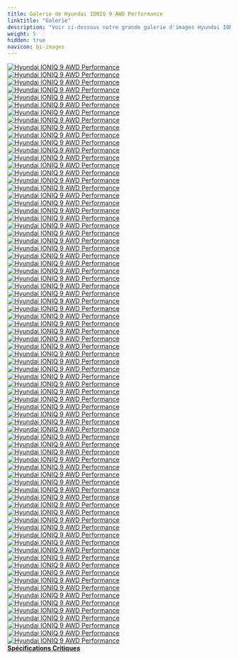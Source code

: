 ```yaml
---
title: Galerie de Hyundai IONIQ 9 AWD Performance
linktitle: "Galerie"
description: "Voir ci-dessous notre grande galerie d'images Hyundai IONIQ 9 AWD Performance. Cliquez sur les images pour des versions haute résolution."
weight: 5
hidden: true
navicon: bi-images
---
```

<!-- markdownlint-disable MD033 -->
<div class="row" id ="my-gallery">
	<div class="pswp-grid-item col-6 col-md-4">
		<a href="https://media.evkx.net/multimedia/models/hyundai/ioniq_9/ioniq_9_awd_performance/chargeport_1.jpg"
data-pswp-src="https://media.evkx.net/multimedia/models/hyundai/ioniq_9/ioniq_9_awd_performance/chargeport_1.jpg"
data-pswp-width="3000"
data-pswp-height="2000" 
target="_blank">
			<img src="https://media.evkx.net/multimedia/models/hyundai/ioniq_9/ioniq_9_awd_performance/chargeport_1_xst.jpg" alt="Hyundai IONIQ 9 AWD Performance" class="img-fluid " />
		</a>
	</div>
	<div class="pswp-grid-item col-6 col-md-4">
		<a href="https://media.evkx.net/multimedia/models/hyundai/ioniq_9/ioniq_9_awd_performance/charging_1.jpg"
data-pswp-src="https://media.evkx.net/multimedia/models/hyundai/ioniq_9/ioniq_9_awd_performance/charging_1.jpg"
data-pswp-width="3000"
data-pswp-height="1913" 
target="_blank">
			<img src="https://media.evkx.net/multimedia/models/hyundai/ioniq_9/ioniq_9_awd_performance/charging_1_xst.jpg" alt="Hyundai IONIQ 9 AWD Performance" class="img-fluid " />
		</a>
	</div>
	<div class="pswp-grid-item col-6 col-md-4">
		<a href="https://media.evkx.net/multimedia/models/hyundai/ioniq_9/ioniq_9_awd_performance/details_1.jpg"
data-pswp-src="https://media.evkx.net/multimedia/models/hyundai/ioniq_9/ioniq_9_awd_performance/details_1.jpg"
data-pswp-width="3000"
data-pswp-height="2000" 
target="_blank">
			<img src="https://media.evkx.net/multimedia/models/hyundai/ioniq_9/ioniq_9_awd_performance/details_1_xst.jpg" alt="Hyundai IONIQ 9 AWD Performance" class="img-fluid " />
		</a>
	</div>
	<div class="pswp-grid-item col-6 col-md-4">
		<a href="https://media.evkx.net/multimedia/models/hyundai/ioniq_9/ioniq_9_awd_performance/details_10.jpg"
data-pswp-src="https://media.evkx.net/multimedia/models/hyundai/ioniq_9/ioniq_9_awd_performance/details_10.jpg"
data-pswp-width="3000"
data-pswp-height="2000" 
target="_blank">
			<img src="https://media.evkx.net/multimedia/models/hyundai/ioniq_9/ioniq_9_awd_performance/details_10_xst.jpg" alt="Hyundai IONIQ 9 AWD Performance" class="img-fluid " />
		</a>
	</div>
	<div class="pswp-grid-item col-6 col-md-4">
		<a href="https://media.evkx.net/multimedia/models/hyundai/ioniq_9/ioniq_9_awd_performance/details_11.jpg"
data-pswp-src="https://media.evkx.net/multimedia/models/hyundai/ioniq_9/ioniq_9_awd_performance/details_11.jpg"
data-pswp-width="3000"
data-pswp-height="2000" 
target="_blank">
			<img src="https://media.evkx.net/multimedia/models/hyundai/ioniq_9/ioniq_9_awd_performance/details_11_xst.jpg" alt="Hyundai IONIQ 9 AWD Performance" class="img-fluid " />
		</a>
	</div>
	<div class="pswp-grid-item col-6 col-md-4">
		<a href="https://media.evkx.net/multimedia/models/hyundai/ioniq_9/ioniq_9_awd_performance/details_12.jpg"
data-pswp-src="https://media.evkx.net/multimedia/models/hyundai/ioniq_9/ioniq_9_awd_performance/details_12.jpg"
data-pswp-width="3000"
data-pswp-height="2000" 
target="_blank">
			<img src="https://media.evkx.net/multimedia/models/hyundai/ioniq_9/ioniq_9_awd_performance/details_12_xst.jpg" alt="Hyundai IONIQ 9 AWD Performance" class="img-fluid " />
		</a>
	</div>
	<div class="pswp-grid-item col-6 col-md-4">
		<a href="https://media.evkx.net/multimedia/models/hyundai/ioniq_9/ioniq_9_awd_performance/details_13.jpg"
data-pswp-src="https://media.evkx.net/multimedia/models/hyundai/ioniq_9/ioniq_9_awd_performance/details_13.jpg"
data-pswp-width="3000"
data-pswp-height="2000" 
target="_blank">
			<img src="https://media.evkx.net/multimedia/models/hyundai/ioniq_9/ioniq_9_awd_performance/details_13_xst.jpg" alt="Hyundai IONIQ 9 AWD Performance" class="img-fluid " />
		</a>
	</div>
	<div class="pswp-grid-item col-6 col-md-4">
		<a href="https://media.evkx.net/multimedia/models/hyundai/ioniq_9/ioniq_9_awd_performance/details_14.jpg"
data-pswp-src="https://media.evkx.net/multimedia/models/hyundai/ioniq_9/ioniq_9_awd_performance/details_14.jpg"
data-pswp-width="3000"
data-pswp-height="2000" 
target="_blank">
			<img src="https://media.evkx.net/multimedia/models/hyundai/ioniq_9/ioniq_9_awd_performance/details_14_xst.jpg" alt="Hyundai IONIQ 9 AWD Performance" class="img-fluid " />
		</a>
	</div>
	<div class="pswp-grid-item col-6 col-md-4">
		<a href="https://media.evkx.net/multimedia/models/hyundai/ioniq_9/ioniq_9_awd_performance/details_15.jpg"
data-pswp-src="https://media.evkx.net/multimedia/models/hyundai/ioniq_9/ioniq_9_awd_performance/details_15.jpg"
data-pswp-width="3000"
data-pswp-height="2000" 
target="_blank">
			<img src="https://media.evkx.net/multimedia/models/hyundai/ioniq_9/ioniq_9_awd_performance/details_15_xst.jpg" alt="Hyundai IONIQ 9 AWD Performance" class="img-fluid " />
		</a>
	</div>
	<div class="pswp-grid-item col-6 col-md-4">
		<a href="https://media.evkx.net/multimedia/models/hyundai/ioniq_9/ioniq_9_awd_performance/details_16.jpg"
data-pswp-src="https://media.evkx.net/multimedia/models/hyundai/ioniq_9/ioniq_9_awd_performance/details_16.jpg"
data-pswp-width="3000"
data-pswp-height="2000" 
target="_blank">
			<img src="https://media.evkx.net/multimedia/models/hyundai/ioniq_9/ioniq_9_awd_performance/details_16_xst.jpg" alt="Hyundai IONIQ 9 AWD Performance" class="img-fluid " />
		</a>
	</div>
	<div class="pswp-grid-item col-6 col-md-4">
		<a href="https://media.evkx.net/multimedia/models/hyundai/ioniq_9/ioniq_9_awd_performance/details_17.jpg"
data-pswp-src="https://media.evkx.net/multimedia/models/hyundai/ioniq_9/ioniq_9_awd_performance/details_17.jpg"
data-pswp-width="3000"
data-pswp-height="2000" 
target="_blank">
			<img src="https://media.evkx.net/multimedia/models/hyundai/ioniq_9/ioniq_9_awd_performance/details_17_xst.jpg" alt="Hyundai IONIQ 9 AWD Performance" class="img-fluid " />
		</a>
	</div>
	<div class="pswp-grid-item col-6 col-md-4">
		<a href="https://media.evkx.net/multimedia/models/hyundai/ioniq_9/ioniq_9_awd_performance/details_18.jpg"
data-pswp-src="https://media.evkx.net/multimedia/models/hyundai/ioniq_9/ioniq_9_awd_performance/details_18.jpg"
data-pswp-width="3000"
data-pswp-height="2000" 
target="_blank">
			<img src="https://media.evkx.net/multimedia/models/hyundai/ioniq_9/ioniq_9_awd_performance/details_18_xst.jpg" alt="Hyundai IONIQ 9 AWD Performance" class="img-fluid " />
		</a>
	</div>
	<div class="pswp-grid-item col-6 col-md-4">
		<a href="https://media.evkx.net/multimedia/models/hyundai/ioniq_9/ioniq_9_awd_performance/details_2.jpg"
data-pswp-src="https://media.evkx.net/multimedia/models/hyundai/ioniq_9/ioniq_9_awd_performance/details_2.jpg"
data-pswp-width="3000"
data-pswp-height="2000" 
target="_blank">
			<img src="https://media.evkx.net/multimedia/models/hyundai/ioniq_9/ioniq_9_awd_performance/details_2_xst.jpg" alt="Hyundai IONIQ 9 AWD Performance" class="img-fluid " />
		</a>
	</div>
	<div class="pswp-grid-item col-6 col-md-4">
		<a href="https://media.evkx.net/multimedia/models/hyundai/ioniq_9/ioniq_9_awd_performance/details_3.jpg"
data-pswp-src="https://media.evkx.net/multimedia/models/hyundai/ioniq_9/ioniq_9_awd_performance/details_3.jpg"
data-pswp-width="3000"
data-pswp-height="2000" 
target="_blank">
			<img src="https://media.evkx.net/multimedia/models/hyundai/ioniq_9/ioniq_9_awd_performance/details_3_xst.jpg" alt="Hyundai IONIQ 9 AWD Performance" class="img-fluid " />
		</a>
	</div>
	<div class="pswp-grid-item col-6 col-md-4">
		<a href="https://media.evkx.net/multimedia/models/hyundai/ioniq_9/ioniq_9_awd_performance/details_4.jpg"
data-pswp-src="https://media.evkx.net/multimedia/models/hyundai/ioniq_9/ioniq_9_awd_performance/details_4.jpg"
data-pswp-width="3000"
data-pswp-height="2000" 
target="_blank">
			<img src="https://media.evkx.net/multimedia/models/hyundai/ioniq_9/ioniq_9_awd_performance/details_4_xst.jpg" alt="Hyundai IONIQ 9 AWD Performance" class="img-fluid " />
		</a>
	</div>
	<div class="pswp-grid-item col-6 col-md-4">
		<a href="https://media.evkx.net/multimedia/models/hyundai/ioniq_9/ioniq_9_awd_performance/details_5.jpg"
data-pswp-src="https://media.evkx.net/multimedia/models/hyundai/ioniq_9/ioniq_9_awd_performance/details_5.jpg"
data-pswp-width="3000"
data-pswp-height="2000" 
target="_blank">
			<img src="https://media.evkx.net/multimedia/models/hyundai/ioniq_9/ioniq_9_awd_performance/details_5_xst.jpg" alt="Hyundai IONIQ 9 AWD Performance" class="img-fluid " />
		</a>
	</div>
	<div class="pswp-grid-item col-6 col-md-4">
		<a href="https://media.evkx.net/multimedia/models/hyundai/ioniq_9/ioniq_9_awd_performance/details_6.jpg"
data-pswp-src="https://media.evkx.net/multimedia/models/hyundai/ioniq_9/ioniq_9_awd_performance/details_6.jpg"
data-pswp-width="3000"
data-pswp-height="2000" 
target="_blank">
			<img src="https://media.evkx.net/multimedia/models/hyundai/ioniq_9/ioniq_9_awd_performance/details_6_xst.jpg" alt="Hyundai IONIQ 9 AWD Performance" class="img-fluid " />
		</a>
	</div>
	<div class="pswp-grid-item col-6 col-md-4">
		<a href="https://media.evkx.net/multimedia/models/hyundai/ioniq_9/ioniq_9_awd_performance/details_7.jpg"
data-pswp-src="https://media.evkx.net/multimedia/models/hyundai/ioniq_9/ioniq_9_awd_performance/details_7.jpg"
data-pswp-width="3000"
data-pswp-height="2000" 
target="_blank">
			<img src="https://media.evkx.net/multimedia/models/hyundai/ioniq_9/ioniq_9_awd_performance/details_7_xst.jpg" alt="Hyundai IONIQ 9 AWD Performance" class="img-fluid " />
		</a>
	</div>
	<div class="pswp-grid-item col-6 col-md-4">
		<a href="https://media.evkx.net/multimedia/models/hyundai/ioniq_9/ioniq_9_awd_performance/details_8.jpg"
data-pswp-src="https://media.evkx.net/multimedia/models/hyundai/ioniq_9/ioniq_9_awd_performance/details_8.jpg"
data-pswp-width="3000"
data-pswp-height="2000" 
target="_blank">
			<img src="https://media.evkx.net/multimedia/models/hyundai/ioniq_9/ioniq_9_awd_performance/details_8_xst.jpg" alt="Hyundai IONIQ 9 AWD Performance" class="img-fluid " />
		</a>
	</div>
	<div class="pswp-grid-item col-6 col-md-4">
		<a href="https://media.evkx.net/multimedia/models/hyundai/ioniq_9/ioniq_9_awd_performance/details_9.jpg"
data-pswp-src="https://media.evkx.net/multimedia/models/hyundai/ioniq_9/ioniq_9_awd_performance/details_9.jpg"
data-pswp-width="3000"
data-pswp-height="2000" 
target="_blank">
			<img src="https://media.evkx.net/multimedia/models/hyundai/ioniq_9/ioniq_9_awd_performance/details_9_xst.jpg" alt="Hyundai IONIQ 9 AWD Performance" class="img-fluid " />
		</a>
	</div>
	<div class="pswp-grid-item col-6 col-md-4">
		<a href="https://media.evkx.net/multimedia/models/hyundai/ioniq_9/ioniq_9_awd_performance/doors_1.jpg"
data-pswp-src="https://media.evkx.net/multimedia/models/hyundai/ioniq_9/ioniq_9_awd_performance/doors_1.jpg"
data-pswp-width="3000"
data-pswp-height="2134" 
target="_blank">
			<img src="https://media.evkx.net/multimedia/models/hyundai/ioniq_9/ioniq_9_awd_performance/doors_1_xst.jpg" alt="Hyundai IONIQ 9 AWD Performance" class="img-fluid " />
		</a>
	</div>
	<div class="pswp-grid-item col-6 col-md-4">
		<a href="https://media.evkx.net/multimedia/models/hyundai/ioniq_9/ioniq_9_awd_performance/doors_2.jpg"
data-pswp-src="https://media.evkx.net/multimedia/models/hyundai/ioniq_9/ioniq_9_awd_performance/doors_2.jpg"
data-pswp-width="3000"
data-pswp-height="2012" 
target="_blank">
			<img src="https://media.evkx.net/multimedia/models/hyundai/ioniq_9/ioniq_9_awd_performance/doors_2_xst.jpg" alt="Hyundai IONIQ 9 AWD Performance" class="img-fluid " />
		</a>
	</div>
	<div class="pswp-grid-item col-6 col-md-4">
		<a href="https://media.evkx.net/multimedia/models/hyundai/ioniq_9/ioniq_9_awd_performance/drivemodes_1.jpg"
data-pswp-src="https://media.evkx.net/multimedia/models/hyundai/ioniq_9/ioniq_9_awd_performance/drivemodes_1.jpg"
data-pswp-width="3000"
data-pswp-height="2000" 
target="_blank">
			<img src="https://media.evkx.net/multimedia/models/hyundai/ioniq_9/ioniq_9_awd_performance/drivemodes_1_xst.jpg" alt="Hyundai IONIQ 9 AWD Performance" class="img-fluid " />
		</a>
	</div>
	<div class="pswp-grid-item col-6 col-md-4">
		<a href="https://media.evkx.net/multimedia/models/hyundai/ioniq_9/ioniq_9_awd_performance/drivemodes_2.jpg"
data-pswp-src="https://media.evkx.net/multimedia/models/hyundai/ioniq_9/ioniq_9_awd_performance/drivemodes_2.jpg"
data-pswp-width="3000"
data-pswp-height="2000" 
target="_blank">
			<img src="https://media.evkx.net/multimedia/models/hyundai/ioniq_9/ioniq_9_awd_performance/drivemodes_2_xst.jpg" alt="Hyundai IONIQ 9 AWD Performance" class="img-fluid " />
		</a>
	</div>
	<div class="pswp-grid-item col-6 col-md-4">
		<a href="https://media.evkx.net/multimedia/models/hyundai/ioniq_9/ioniq_9_awd_performance/dynamic_1.jpg"
data-pswp-src="https://media.evkx.net/multimedia/models/hyundai/ioniq_9/ioniq_9_awd_performance/dynamic_1.jpg"
data-pswp-width="3000"
data-pswp-height="2000" 
target="_blank">
			<img src="https://media.evkx.net/multimedia/models/hyundai/ioniq_9/ioniq_9_awd_performance/dynamic_1_xst.jpg" alt="Hyundai IONIQ 9 AWD Performance" class="img-fluid " />
		</a>
	</div>
	<div class="pswp-grid-item col-6 col-md-4">
		<a href="https://media.evkx.net/multimedia/models/hyundai/ioniq_9/ioniq_9_awd_performance/dynamic_2.jpg"
data-pswp-src="https://media.evkx.net/multimedia/models/hyundai/ioniq_9/ioniq_9_awd_performance/dynamic_2.jpg"
data-pswp-width="3000"
data-pswp-height="2000" 
target="_blank">
			<img src="https://media.evkx.net/multimedia/models/hyundai/ioniq_9/ioniq_9_awd_performance/dynamic_2_xst.jpg" alt="Hyundai IONIQ 9 AWD Performance" class="img-fluid " />
		</a>
	</div>
	<div class="pswp-grid-item col-6 col-md-4">
		<a href="https://media.evkx.net/multimedia/models/hyundai/ioniq_9/ioniq_9_awd_performance/exterior_1.jpg"
data-pswp-src="https://media.evkx.net/multimedia/models/hyundai/ioniq_9/ioniq_9_awd_performance/exterior_1.jpg"
data-pswp-width="3000"
data-pswp-height="1687" 
target="_blank">
			<img src="https://media.evkx.net/multimedia/models/hyundai/ioniq_9/ioniq_9_awd_performance/exterior_1_xst.jpg" alt="Hyundai IONIQ 9 AWD Performance" class="img-fluid " />
		</a>
	</div>
	<div class="pswp-grid-item col-6 col-md-4">
		<a href="https://media.evkx.net/multimedia/models/hyundai/ioniq_9/ioniq_9_awd_performance/exterior_2.jpg"
data-pswp-src="https://media.evkx.net/multimedia/models/hyundai/ioniq_9/ioniq_9_awd_performance/exterior_2.jpg"
data-pswp-width="3000"
data-pswp-height="1687" 
target="_blank">
			<img src="https://media.evkx.net/multimedia/models/hyundai/ioniq_9/ioniq_9_awd_performance/exterior_2_xst.jpg" alt="Hyundai IONIQ 9 AWD Performance" class="img-fluid " />
		</a>
	</div>
	<div class="pswp-grid-item col-6 col-md-4">
		<a href="https://media.evkx.net/multimedia/models/hyundai/ioniq_9/ioniq_9_awd_performance/exterior_3.jpg"
data-pswp-src="https://media.evkx.net/multimedia/models/hyundai/ioniq_9/ioniq_9_awd_performance/exterior_3.jpg"
data-pswp-width="3000"
data-pswp-height="1687" 
target="_blank">
			<img src="https://media.evkx.net/multimedia/models/hyundai/ioniq_9/ioniq_9_awd_performance/exterior_3_xst.jpg" alt="Hyundai IONIQ 9 AWD Performance" class="img-fluid " />
		</a>
	</div>
	<div class="pswp-grid-item col-6 col-md-4">
		<a href="https://media.evkx.net/multimedia/models/hyundai/ioniq_9/ioniq_9_awd_performance/exterior_4.jpg"
data-pswp-src="https://media.evkx.net/multimedia/models/hyundai/ioniq_9/ioniq_9_awd_performance/exterior_4.jpg"
data-pswp-width="3000"
data-pswp-height="2000" 
target="_blank">
			<img src="https://media.evkx.net/multimedia/models/hyundai/ioniq_9/ioniq_9_awd_performance/exterior_4_xst.jpg" alt="Hyundai IONIQ 9 AWD Performance" class="img-fluid " />
		</a>
	</div>
	<div class="pswp-grid-item col-6 col-md-4">
		<a href="https://media.evkx.net/multimedia/models/hyundai/ioniq_9/ioniq_9_awd_performance/exterior_5.jpg"
data-pswp-src="https://media.evkx.net/multimedia/models/hyundai/ioniq_9/ioniq_9_awd_performance/exterior_5.jpg"
data-pswp-width="3000"
data-pswp-height="1687" 
target="_blank">
			<img src="https://media.evkx.net/multimedia/models/hyundai/ioniq_9/ioniq_9_awd_performance/exterior_5_xst.jpg" alt="Hyundai IONIQ 9 AWD Performance" class="img-fluid " />
		</a>
	</div>
	<div class="pswp-grid-item col-6 col-md-4">
		<a href="https://media.evkx.net/multimedia/models/hyundai/ioniq_9/ioniq_9_awd_performance/exterior_6.jpg"
data-pswp-src="https://media.evkx.net/multimedia/models/hyundai/ioniq_9/ioniq_9_awd_performance/exterior_6.jpg"
data-pswp-width="3000"
data-pswp-height="2000" 
target="_blank">
			<img src="https://media.evkx.net/multimedia/models/hyundai/ioniq_9/ioniq_9_awd_performance/exterior_6_xst.jpg" alt="Hyundai IONIQ 9 AWD Performance" class="img-fluid " />
		</a>
	</div>
	<div class="pswp-grid-item col-6 col-md-4">
		<a href="https://media.evkx.net/multimedia/models/hyundai/ioniq_9/ioniq_9_awd_performance/exterior_7.jpg"
data-pswp-src="https://media.evkx.net/multimedia/models/hyundai/ioniq_9/ioniq_9_awd_performance/exterior_7.jpg"
data-pswp-width="3000"
data-pswp-height="2000" 
target="_blank">
			<img src="https://media.evkx.net/multimedia/models/hyundai/ioniq_9/ioniq_9_awd_performance/exterior_7_xst.jpg" alt="Hyundai IONIQ 9 AWD Performance" class="img-fluid " />
		</a>
	</div>
	<div class="pswp-grid-item col-6 col-md-4">
		<a href="https://media.evkx.net/multimedia/models/hyundai/ioniq_9/ioniq_9_awd_performance/frontseats_1.jpg"
data-pswp-src="https://media.evkx.net/multimedia/models/hyundai/ioniq_9/ioniq_9_awd_performance/frontseats_1.jpg"
data-pswp-width="3000"
data-pswp-height="2000" 
target="_blank">
			<img src="https://media.evkx.net/multimedia/models/hyundai/ioniq_9/ioniq_9_awd_performance/frontseats_1_xst.jpg" alt="Hyundai IONIQ 9 AWD Performance" class="img-fluid " />
		</a>
	</div>
	<div class="pswp-grid-item col-6 col-md-4">
		<a href="https://media.evkx.net/multimedia/models/hyundai/ioniq_9/ioniq_9_awd_performance/frontseats_2.jpg"
data-pswp-src="https://media.evkx.net/multimedia/models/hyundai/ioniq_9/ioniq_9_awd_performance/frontseats_2.jpg"
data-pswp-width="3000"
data-pswp-height="2000" 
target="_blank">
			<img src="https://media.evkx.net/multimedia/models/hyundai/ioniq_9/ioniq_9_awd_performance/frontseats_2_xst.jpg" alt="Hyundai IONIQ 9 AWD Performance" class="img-fluid " />
		</a>
	</div>
	<div class="pswp-grid-item col-6 col-md-4">
		<a href="https://media.evkx.net/multimedia/models/hyundai/ioniq_9/ioniq_9_awd_performance/frontseats_3.jpg"
data-pswp-src="https://media.evkx.net/multimedia/models/hyundai/ioniq_9/ioniq_9_awd_performance/frontseats_3.jpg"
data-pswp-width="3000"
data-pswp-height="2000" 
target="_blank">
			<img src="https://media.evkx.net/multimedia/models/hyundai/ioniq_9/ioniq_9_awd_performance/frontseats_3_xst.jpg" alt="Hyundai IONIQ 9 AWD Performance" class="img-fluid " />
		</a>
	</div>
	<div class="pswp-grid-item col-6 col-md-4">
		<a href="https://media.evkx.net/multimedia/models/hyundai/ioniq_9/ioniq_9_awd_performance/frunk_1.jpg"
data-pswp-src="https://media.evkx.net/multimedia/models/hyundai/ioniq_9/ioniq_9_awd_performance/frunk_1.jpg"
data-pswp-width="3000"
data-pswp-height="2000" 
target="_blank">
			<img src="https://media.evkx.net/multimedia/models/hyundai/ioniq_9/ioniq_9_awd_performance/frunk_1_xst.jpg" alt="Hyundai IONIQ 9 AWD Performance" class="img-fluid " />
		</a>
	</div>
	<div class="pswp-grid-item col-6 col-md-4">
		<a href="https://media.evkx.net/multimedia/models/hyundai/ioniq_9/ioniq_9_awd_performance/headlights_1.jpg"
data-pswp-src="https://media.evkx.net/multimedia/models/hyundai/ioniq_9/ioniq_9_awd_performance/headlights_1.jpg"
data-pswp-width="3000"
data-pswp-height="2000" 
target="_blank">
			<img src="https://media.evkx.net/multimedia/models/hyundai/ioniq_9/ioniq_9_awd_performance/headlights_1_xst.jpg" alt="Hyundai IONIQ 9 AWD Performance" class="img-fluid " />
		</a>
	</div>
	<div class="pswp-grid-item col-6 col-md-4">
		<a href="https://media.evkx.net/multimedia/models/hyundai/ioniq_9/ioniq_9_awd_performance/headlights_2.jpg"
data-pswp-src="https://media.evkx.net/multimedia/models/hyundai/ioniq_9/ioniq_9_awd_performance/headlights_2.jpg"
data-pswp-width="3000"
data-pswp-height="2000" 
target="_blank">
			<img src="https://media.evkx.net/multimedia/models/hyundai/ioniq_9/ioniq_9_awd_performance/headlights_2_xst.jpg" alt="Hyundai IONIQ 9 AWD Performance" class="img-fluid " />
		</a>
	</div>
	<div class="pswp-grid-item col-6 col-md-4">
		<a href="https://media.evkx.net/multimedia/models/hyundai/ioniq_9/ioniq_9_awd_performance/interior_1.jpg"
data-pswp-src="https://media.evkx.net/multimedia/models/hyundai/ioniq_9/ioniq_9_awd_performance/interior_1.jpg"
data-pswp-width="3000"
data-pswp-height="1773" 
target="_blank">
			<img src="https://media.evkx.net/multimedia/models/hyundai/ioniq_9/ioniq_9_awd_performance/interior_1_xst.jpg" alt="Hyundai IONIQ 9 AWD Performance" class="img-fluid " />
		</a>
	</div>
	<div class="pswp-grid-item col-6 col-md-4">
		<a href="https://media.evkx.net/multimedia/models/hyundai/ioniq_9/ioniq_9_awd_performance/interior_2.jpg"
data-pswp-src="https://media.evkx.net/multimedia/models/hyundai/ioniq_9/ioniq_9_awd_performance/interior_2.jpg"
data-pswp-width="3000"
data-pswp-height="2000" 
target="_blank">
			<img src="https://media.evkx.net/multimedia/models/hyundai/ioniq_9/ioniq_9_awd_performance/interior_2_xst.jpg" alt="Hyundai IONIQ 9 AWD Performance" class="img-fluid " />
		</a>
	</div>
	<div class="pswp-grid-item col-6 col-md-4">
		<a href="https://media.evkx.net/multimedia/models/hyundai/ioniq_9/ioniq_9_awd_performance/main_1.jpg"
data-pswp-src="https://media.evkx.net/multimedia/models/hyundai/ioniq_9/ioniq_9_awd_performance/main_1.jpg"
data-pswp-width="3000"
data-pswp-height="1687" 
target="_blank">
			<img src="https://media.evkx.net/multimedia/models/hyundai/ioniq_9/ioniq_9_awd_performance/main_1_xst.jpg" alt="Hyundai IONIQ 9 AWD Performance" class="img-fluid " />
		</a>
	</div>
	<div class="pswp-grid-item col-6 col-md-4">
		<a href="https://media.evkx.net/multimedia/models/hyundai/ioniq_9/ioniq_9_awd_performance/mirrors_1.jpg"
data-pswp-src="https://media.evkx.net/multimedia/models/hyundai/ioniq_9/ioniq_9_awd_performance/mirrors_1.jpg"
data-pswp-width="3000"
data-pswp-height="2000" 
target="_blank">
			<img src="https://media.evkx.net/multimedia/models/hyundai/ioniq_9/ioniq_9_awd_performance/mirrors_1_xst.jpg" alt="Hyundai IONIQ 9 AWD Performance" class="img-fluid " />
		</a>
	</div>
	<div class="pswp-grid-item col-6 col-md-4">
		<a href="https://media.evkx.net/multimedia/models/hyundai/ioniq_9/ioniq_9_awd_performance/phoneaskey_1.jpg"
data-pswp-src="https://media.evkx.net/multimedia/models/hyundai/ioniq_9/ioniq_9_awd_performance/phoneaskey_1.jpg"
data-pswp-width="3000"
data-pswp-height="2000" 
target="_blank">
			<img src="https://media.evkx.net/multimedia/models/hyundai/ioniq_9/ioniq_9_awd_performance/phoneaskey_1_xst.jpg" alt="Hyundai IONIQ 9 AWD Performance" class="img-fluid " />
		</a>
	</div>
	<div class="pswp-grid-item col-6 col-md-4">
		<a href="https://media.evkx.net/multimedia/models/hyundai/ioniq_9/ioniq_9_awd_performance/qicharging_1.jpg"
data-pswp-src="https://media.evkx.net/multimedia/models/hyundai/ioniq_9/ioniq_9_awd_performance/qicharging_1.jpg"
data-pswp-width="3000"
data-pswp-height="2000" 
target="_blank">
			<img src="https://media.evkx.net/multimedia/models/hyundai/ioniq_9/ioniq_9_awd_performance/qicharging_1_xst.jpg" alt="Hyundai IONIQ 9 AWD Performance" class="img-fluid " />
		</a>
	</div>
	<div class="pswp-grid-item col-6 col-md-4">
		<a href="https://media.evkx.net/multimedia/models/hyundai/ioniq_9/ioniq_9_awd_performance/rearlights_1.jpg"
data-pswp-src="https://media.evkx.net/multimedia/models/hyundai/ioniq_9/ioniq_9_awd_performance/rearlights_1.jpg"
data-pswp-width="3000"
data-pswp-height="2000" 
target="_blank">
			<img src="https://media.evkx.net/multimedia/models/hyundai/ioniq_9/ioniq_9_awd_performance/rearlights_1_xst.jpg" alt="Hyundai IONIQ 9 AWD Performance" class="img-fluid " />
		</a>
	</div>
	<div class="pswp-grid-item col-6 col-md-4">
		<a href="https://media.evkx.net/multimedia/models/hyundai/ioniq_9/ioniq_9_awd_performance/screens_1.jpg"
data-pswp-src="https://media.evkx.net/multimedia/models/hyundai/ioniq_9/ioniq_9_awd_performance/screens_1.jpg"
data-pswp-width="3000"
data-pswp-height="2000" 
target="_blank">
			<img src="https://media.evkx.net/multimedia/models/hyundai/ioniq_9/ioniq_9_awd_performance/screens_1_xst.jpg" alt="Hyundai IONIQ 9 AWD Performance" class="img-fluid " />
		</a>
	</div>
	<div class="pswp-grid-item col-6 col-md-4">
		<a href="https://media.evkx.net/multimedia/models/hyundai/ioniq_9/ioniq_9_awd_performance/screens_2.jpg"
data-pswp-src="https://media.evkx.net/multimedia/models/hyundai/ioniq_9/ioniq_9_awd_performance/screens_2.jpg"
data-pswp-width="3000"
data-pswp-height="2000" 
target="_blank">
			<img src="https://media.evkx.net/multimedia/models/hyundai/ioniq_9/ioniq_9_awd_performance/screens_2_xst.jpg" alt="Hyundai IONIQ 9 AWD Performance" class="img-fluid " />
		</a>
	</div>
	<div class="pswp-grid-item col-6 col-md-4">
		<a href="https://media.evkx.net/multimedia/models/hyundai/ioniq_9/ioniq_9_awd_performance/screens_3.jpg"
data-pswp-src="https://media.evkx.net/multimedia/models/hyundai/ioniq_9/ioniq_9_awd_performance/screens_3.jpg"
data-pswp-width="3000"
data-pswp-height="2000" 
target="_blank">
			<img src="https://media.evkx.net/multimedia/models/hyundai/ioniq_9/ioniq_9_awd_performance/screens_3_xst.jpg" alt="Hyundai IONIQ 9 AWD Performance" class="img-fluid " />
		</a>
	</div>
	<div class="pswp-grid-item col-6 col-md-4">
		<a href="https://media.evkx.net/multimedia/models/hyundai/ioniq_9/ioniq_9_awd_performance/screens_4.jpg"
data-pswp-src="https://media.evkx.net/multimedia/models/hyundai/ioniq_9/ioniq_9_awd_performance/screens_4.jpg"
data-pswp-width="3000"
data-pswp-height="2000" 
target="_blank">
			<img src="https://media.evkx.net/multimedia/models/hyundai/ioniq_9/ioniq_9_awd_performance/screens_4_xst.jpg" alt="Hyundai IONIQ 9 AWD Performance" class="img-fluid " />
		</a>
	</div>
	<div class="pswp-grid-item col-6 col-md-4">
		<a href="https://media.evkx.net/multimedia/models/hyundai/ioniq_9/ioniq_9_awd_performance/screens_5.jpg"
data-pswp-src="https://media.evkx.net/multimedia/models/hyundai/ioniq_9/ioniq_9_awd_performance/screens_5.jpg"
data-pswp-width="3000"
data-pswp-height="2000" 
target="_blank">
			<img src="https://media.evkx.net/multimedia/models/hyundai/ioniq_9/ioniq_9_awd_performance/screens_5_xst.jpg" alt="Hyundai IONIQ 9 AWD Performance" class="img-fluid " />
		</a>
	</div>
	<div class="pswp-grid-item col-6 col-md-4">
		<a href="https://media.evkx.net/multimedia/models/hyundai/ioniq_9/ioniq_9_awd_performance/seats_1.jpg"
data-pswp-src="https://media.evkx.net/multimedia/models/hyundai/ioniq_9/ioniq_9_awd_performance/seats_1.jpg"
data-pswp-width="3000"
data-pswp-height="1687" 
target="_blank">
			<img src="https://media.evkx.net/multimedia/models/hyundai/ioniq_9/ioniq_9_awd_performance/seats_1_xst.jpg" alt="Hyundai IONIQ 9 AWD Performance" class="img-fluid " />
		</a>
	</div>
	<div class="pswp-grid-item col-6 col-md-4">
		<a href="https://media.evkx.net/multimedia/models/hyundai/ioniq_9/ioniq_9_awd_performance/secondrowseats_1.jpg"
data-pswp-src="https://media.evkx.net/multimedia/models/hyundai/ioniq_9/ioniq_9_awd_performance/secondrowseats_1.jpg"
data-pswp-width="3000"
data-pswp-height="1825" 
target="_blank">
			<img src="https://media.evkx.net/multimedia/models/hyundai/ioniq_9/ioniq_9_awd_performance/secondrowseats_1_xst.jpg" alt="Hyundai IONIQ 9 AWD Performance" class="img-fluid " />
		</a>
	</div>
	<div class="pswp-grid-item col-6 col-md-4">
		<a href="https://media.evkx.net/multimedia/models/hyundai/ioniq_9/ioniq_9_awd_performance/secondrowseats_10.jpg"
data-pswp-src="https://media.evkx.net/multimedia/models/hyundai/ioniq_9/ioniq_9_awd_performance/secondrowseats_10.jpg"
data-pswp-width="3000"
data-pswp-height="2000" 
target="_blank">
			<img src="https://media.evkx.net/multimedia/models/hyundai/ioniq_9/ioniq_9_awd_performance/secondrowseats_10_xst.jpg" alt="Hyundai IONIQ 9 AWD Performance" class="img-fluid " />
		</a>
	</div>
	<div class="pswp-grid-item col-6 col-md-4">
		<a href="https://media.evkx.net/multimedia/models/hyundai/ioniq_9/ioniq_9_awd_performance/secondrowseats_11.jpg"
data-pswp-src="https://media.evkx.net/multimedia/models/hyundai/ioniq_9/ioniq_9_awd_performance/secondrowseats_11.jpg"
data-pswp-width="3000"
data-pswp-height="2000" 
target="_blank">
			<img src="https://media.evkx.net/multimedia/models/hyundai/ioniq_9/ioniq_9_awd_performance/secondrowseats_11_xst.jpg" alt="Hyundai IONIQ 9 AWD Performance" class="img-fluid " />
		</a>
	</div>
	<div class="pswp-grid-item col-6 col-md-4">
		<a href="https://media.evkx.net/multimedia/models/hyundai/ioniq_9/ioniq_9_awd_performance/secondrowseats_2.jpg"
data-pswp-src="https://media.evkx.net/multimedia/models/hyundai/ioniq_9/ioniq_9_awd_performance/secondrowseats_2.jpg"
data-pswp-width="3000"
data-pswp-height="2081" 
target="_blank">
			<img src="https://media.evkx.net/multimedia/models/hyundai/ioniq_9/ioniq_9_awd_performance/secondrowseats_2_xst.jpg" alt="Hyundai IONIQ 9 AWD Performance" class="img-fluid " />
		</a>
	</div>
	<div class="pswp-grid-item col-6 col-md-4">
		<a href="https://media.evkx.net/multimedia/models/hyundai/ioniq_9/ioniq_9_awd_performance/secondrowseats_3.jpg"
data-pswp-src="https://media.evkx.net/multimedia/models/hyundai/ioniq_9/ioniq_9_awd_performance/secondrowseats_3.jpg"
data-pswp-width="3000"
data-pswp-height="2000" 
target="_blank">
			<img src="https://media.evkx.net/multimedia/models/hyundai/ioniq_9/ioniq_9_awd_performance/secondrowseats_3_xst.jpg" alt="Hyundai IONIQ 9 AWD Performance" class="img-fluid " />
		</a>
	</div>
	<div class="pswp-grid-item col-6 col-md-4">
		<a href="https://media.evkx.net/multimedia/models/hyundai/ioniq_9/ioniq_9_awd_performance/secondrowseats_4.jpg"
data-pswp-src="https://media.evkx.net/multimedia/models/hyundai/ioniq_9/ioniq_9_awd_performance/secondrowseats_4.jpg"
data-pswp-width="3000"
data-pswp-height="2000" 
target="_blank">
			<img src="https://media.evkx.net/multimedia/models/hyundai/ioniq_9/ioniq_9_awd_performance/secondrowseats_4_xst.jpg" alt="Hyundai IONIQ 9 AWD Performance" class="img-fluid " />
		</a>
	</div>
	<div class="pswp-grid-item col-6 col-md-4">
		<a href="https://media.evkx.net/multimedia/models/hyundai/ioniq_9/ioniq_9_awd_performance/secondrowseats_5.jpg"
data-pswp-src="https://media.evkx.net/multimedia/models/hyundai/ioniq_9/ioniq_9_awd_performance/secondrowseats_5.jpg"
data-pswp-width="3000"
data-pswp-height="2000" 
target="_blank">
			<img src="https://media.evkx.net/multimedia/models/hyundai/ioniq_9/ioniq_9_awd_performance/secondrowseats_5_xst.jpg" alt="Hyundai IONIQ 9 AWD Performance" class="img-fluid " />
		</a>
	</div>
	<div class="pswp-grid-item col-6 col-md-4">
		<a href="https://media.evkx.net/multimedia/models/hyundai/ioniq_9/ioniq_9_awd_performance/secondrowseats_6.jpg"
data-pswp-src="https://media.evkx.net/multimedia/models/hyundai/ioniq_9/ioniq_9_awd_performance/secondrowseats_6.jpg"
data-pswp-width="3000"
data-pswp-height="2000" 
target="_blank">
			<img src="https://media.evkx.net/multimedia/models/hyundai/ioniq_9/ioniq_9_awd_performance/secondrowseats_6_xst.jpg" alt="Hyundai IONIQ 9 AWD Performance" class="img-fluid " />
		</a>
	</div>
	<div class="pswp-grid-item col-6 col-md-4">
		<a href="https://media.evkx.net/multimedia/models/hyundai/ioniq_9/ioniq_9_awd_performance/secondrowseats_7.jpg"
data-pswp-src="https://media.evkx.net/multimedia/models/hyundai/ioniq_9/ioniq_9_awd_performance/secondrowseats_7.jpg"
data-pswp-width="3000"
data-pswp-height="2000" 
target="_blank">
			<img src="https://media.evkx.net/multimedia/models/hyundai/ioniq_9/ioniq_9_awd_performance/secondrowseats_7_xst.jpg" alt="Hyundai IONIQ 9 AWD Performance" class="img-fluid " />
		</a>
	</div>
	<div class="pswp-grid-item col-6 col-md-4">
		<a href="https://media.evkx.net/multimedia/models/hyundai/ioniq_9/ioniq_9_awd_performance/secondrowseats_8.jpg"
data-pswp-src="https://media.evkx.net/multimedia/models/hyundai/ioniq_9/ioniq_9_awd_performance/secondrowseats_8.jpg"
data-pswp-width="3000"
data-pswp-height="2000" 
target="_blank">
			<img src="https://media.evkx.net/multimedia/models/hyundai/ioniq_9/ioniq_9_awd_performance/secondrowseats_8_xst.jpg" alt="Hyundai IONIQ 9 AWD Performance" class="img-fluid " />
		</a>
	</div>
	<div class="pswp-grid-item col-6 col-md-4">
		<a href="https://media.evkx.net/multimedia/models/hyundai/ioniq_9/ioniq_9_awd_performance/secondrowseats_9.jpg"
data-pswp-src="https://media.evkx.net/multimedia/models/hyundai/ioniq_9/ioniq_9_awd_performance/secondrowseats_9.jpg"
data-pswp-width="3000"
data-pswp-height="2000" 
target="_blank">
			<img src="https://media.evkx.net/multimedia/models/hyundai/ioniq_9/ioniq_9_awd_performance/secondrowseats_9_xst.jpg" alt="Hyundai IONIQ 9 AWD Performance" class="img-fluid " />
		</a>
	</div>
	<div class="pswp-grid-item col-6 col-md-4">
		<a href="https://media.evkx.net/multimedia/models/hyundai/ioniq_9/ioniq_9_awd_performance/speakers_1.jpg"
data-pswp-src="https://media.evkx.net/multimedia/models/hyundai/ioniq_9/ioniq_9_awd_performance/speakers_1.jpg"
data-pswp-width="3000"
data-pswp-height="2000" 
target="_blank">
			<img src="https://media.evkx.net/multimedia/models/hyundai/ioniq_9/ioniq_9_awd_performance/speakers_1_xst.jpg" alt="Hyundai IONIQ 9 AWD Performance" class="img-fluid " />
		</a>
	</div>
	<div class="pswp-grid-item col-6 col-md-4">
		<a href="https://media.evkx.net/multimedia/models/hyundai/ioniq_9/ioniq_9_awd_performance/thirdrowseats_1.jpg"
data-pswp-src="https://media.evkx.net/multimedia/models/hyundai/ioniq_9/ioniq_9_awd_performance/thirdrowseats_1.jpg"
data-pswp-width="3000"
data-pswp-height="2000" 
target="_blank">
			<img src="https://media.evkx.net/multimedia/models/hyundai/ioniq_9/ioniq_9_awd_performance/thirdrowseats_1_xst.jpg" alt="Hyundai IONIQ 9 AWD Performance" class="img-fluid " />
		</a>
	</div>
	<div class="pswp-grid-item col-6 col-md-4">
		<a href="https://media.evkx.net/multimedia/models/hyundai/ioniq_9/ioniq_9_awd_performance/thirdrowseats_2.jpg"
data-pswp-src="https://media.evkx.net/multimedia/models/hyundai/ioniq_9/ioniq_9_awd_performance/thirdrowseats_2.jpg"
data-pswp-width="3000"
data-pswp-height="2000" 
target="_blank">
			<img src="https://media.evkx.net/multimedia/models/hyundai/ioniq_9/ioniq_9_awd_performance/thirdrowseats_2_xst.jpg" alt="Hyundai IONIQ 9 AWD Performance" class="img-fluid " />
		</a>
	</div>
	<div class="pswp-grid-item col-6 col-md-4">
		<a href="https://media.evkx.net/multimedia/models/hyundai/ioniq_9/ioniq_9_awd_performance/thirdrowseats_3.jpg"
data-pswp-src="https://media.evkx.net/multimedia/models/hyundai/ioniq_9/ioniq_9_awd_performance/thirdrowseats_3.jpg"
data-pswp-width="3000"
data-pswp-height="2000" 
target="_blank">
			<img src="https://media.evkx.net/multimedia/models/hyundai/ioniq_9/ioniq_9_awd_performance/thirdrowseats_3_xst.jpg" alt="Hyundai IONIQ 9 AWD Performance" class="img-fluid " />
		</a>
	</div>
	<div class="pswp-grid-item col-6 col-md-4">
		<a href="https://media.evkx.net/multimedia/models/hyundai/ioniq_9/ioniq_9_awd_performance/trunk_1.jpg"
data-pswp-src="https://media.evkx.net/multimedia/models/hyundai/ioniq_9/ioniq_9_awd_performance/trunk_1.jpg"
data-pswp-width="3000"
data-pswp-height="2000" 
target="_blank">
			<img src="https://media.evkx.net/multimedia/models/hyundai/ioniq_9/ioniq_9_awd_performance/trunk_1_xst.jpg" alt="Hyundai IONIQ 9 AWD Performance" class="img-fluid " />
		</a>
	</div>
	<div class="pswp-grid-item col-6 col-md-4">
		<a href="https://media.evkx.net/multimedia/models/hyundai/ioniq_9/ioniq_9_awd_performance/trunk_2.jpg"
data-pswp-src="https://media.evkx.net/multimedia/models/hyundai/ioniq_9/ioniq_9_awd_performance/trunk_2.jpg"
data-pswp-width="3000"
data-pswp-height="2000" 
target="_blank">
			<img src="https://media.evkx.net/multimedia/models/hyundai/ioniq_9/ioniq_9_awd_performance/trunk_2_xst.jpg" alt="Hyundai IONIQ 9 AWD Performance" class="img-fluid " />
		</a>
	</div>
	<div class="pswp-grid-item col-6 col-md-4">
		<a href="https://media.evkx.net/multimedia/models/hyundai/ioniq_9/ioniq_9_awd_performance/trunk_3.jpg"
data-pswp-src="https://media.evkx.net/multimedia/models/hyundai/ioniq_9/ioniq_9_awd_performance/trunk_3.jpg"
data-pswp-width="3000"
data-pswp-height="2000" 
target="_blank">
			<img src="https://media.evkx.net/multimedia/models/hyundai/ioniq_9/ioniq_9_awd_performance/trunk_3_xst.jpg" alt="Hyundai IONIQ 9 AWD Performance" class="img-fluid " />
		</a>
	</div>
	<div class="pswp-grid-item col-6 col-md-4">
		<a href="https://media.evkx.net/multimedia/models/hyundai/ioniq_9/ioniq_9_awd_performance/trunk_4.jpg"
data-pswp-src="https://media.evkx.net/multimedia/models/hyundai/ioniq_9/ioniq_9_awd_performance/trunk_4.jpg"
data-pswp-width="3000"
data-pswp-height="2000" 
target="_blank">
			<img src="https://media.evkx.net/multimedia/models/hyundai/ioniq_9/ioniq_9_awd_performance/trunk_4_xst.jpg" alt="Hyundai IONIQ 9 AWD Performance" class="img-fluid " />
		</a>
	</div>
	<div class="pswp-grid-item col-6 col-md-4">
		<a href="https://media.evkx.net/multimedia/models/hyundai/ioniq_9/ioniq_9_awd_performance/trunk_5.jpg"
data-pswp-src="https://media.evkx.net/multimedia/models/hyundai/ioniq_9/ioniq_9_awd_performance/trunk_5.jpg"
data-pswp-width="3000"
data-pswp-height="2000" 
target="_blank">
			<img src="https://media.evkx.net/multimedia/models/hyundai/ioniq_9/ioniq_9_awd_performance/trunk_5_xst.jpg" alt="Hyundai IONIQ 9 AWD Performance" class="img-fluid " />
		</a>
	</div>
	<div class="pswp-grid-item col-6 col-md-4">
		<a href="https://media.evkx.net/multimedia/models/hyundai/ioniq_9/ioniq_9_awd_performance/trunk_6.jpg"
data-pswp-src="https://media.evkx.net/multimedia/models/hyundai/ioniq_9/ioniq_9_awd_performance/trunk_6.jpg"
data-pswp-width="3000"
data-pswp-height="2000" 
target="_blank">
			<img src="https://media.evkx.net/multimedia/models/hyundai/ioniq_9/ioniq_9_awd_performance/trunk_6_xst.jpg" alt="Hyundai IONIQ 9 AWD Performance" class="img-fluid " />
		</a>
	</div>
	<div class="pswp-grid-item col-6 col-md-4">
		<a href="https://media.evkx.net/multimedia/models/hyundai/ioniq_9/ioniq_9_awd_performance/trunk_7.jpg"
data-pswp-src="https://media.evkx.net/multimedia/models/hyundai/ioniq_9/ioniq_9_awd_performance/trunk_7.jpg"
data-pswp-width="3000"
data-pswp-height="2000" 
target="_blank">
			<img src="https://media.evkx.net/multimedia/models/hyundai/ioniq_9/ioniq_9_awd_performance/trunk_7_xst.jpg" alt="Hyundai IONIQ 9 AWD Performance" class="img-fluid " />
		</a>
	</div>
	<div class="pswp-grid-item col-6 col-md-4">
		<a href="https://media.evkx.net/multimedia/models/hyundai/ioniq_9/ioniq_9_awd_performance/vents_1.jpg"
data-pswp-src="https://media.evkx.net/multimedia/models/hyundai/ioniq_9/ioniq_9_awd_performance/vents_1.jpg"
data-pswp-width="3000"
data-pswp-height="2000" 
target="_blank">
			<img src="https://media.evkx.net/multimedia/models/hyundai/ioniq_9/ioniq_9_awd_performance/vents_1_xst.jpg" alt="Hyundai IONIQ 9 AWD Performance" class="img-fluid " />
		</a>
	</div>
	<div class="pswp-grid-item col-6 col-md-4">
		<a href="https://media.evkx.net/multimedia/models/hyundai/ioniq_9/ioniq_9_awd_performance/wheels_1.jpg"
data-pswp-src="https://media.evkx.net/multimedia/models/hyundai/ioniq_9/ioniq_9_awd_performance/wheels_1.jpg"
data-pswp-width="3000"
data-pswp-height="2000" 
target="_blank">
			<img src="https://media.evkx.net/multimedia/models/hyundai/ioniq_9/ioniq_9_awd_performance/wheels_1_xst.jpg" alt="Hyundai IONIQ 9 AWD Performance" class="img-fluid " />
		</a>
	</div>
	<div class="pswp-grid-item col-6 col-md-4">
		<a href="https://media.evkx.net/multimedia/models/hyundai/ioniq_9/ioniq_9_awd_performance/wheels_2.jpg"
data-pswp-src="https://media.evkx.net/multimedia/models/hyundai/ioniq_9/ioniq_9_awd_performance/wheels_2.jpg"
data-pswp-width="3000"
data-pswp-height="2000" 
target="_blank">
			<img src="https://media.evkx.net/multimedia/models/hyundai/ioniq_9/ioniq_9_awd_performance/wheels_2_xst.jpg" alt="Hyundai IONIQ 9 AWD Performance" class="img-fluid " />
		</a>
	</div>
</div>
<script type="module">
  import PhotoSwipeLightbox from '/js/photoswipe-lightbox.esm.js';
    const lightbox = new PhotoSwipeLightbox({
       gallery: '#my-gallery',
        children: 'a',
        pswpModule: () => import('/js/photoswipe.esm.js')
    });
lightbox.init();
</script>
<div class="mt-3 mb-3">
<a href="../specifications/" class="text-decoration-none text-black">
<strong><i class="bi-arrow-left"></i> Spécifications </strong>
</a>
<a href="../reviews/" class="text-decoration-none text-black float-end">
<strong>Critiques <i class="bi-arrow-right"></i></strong>
</a>
</div>
